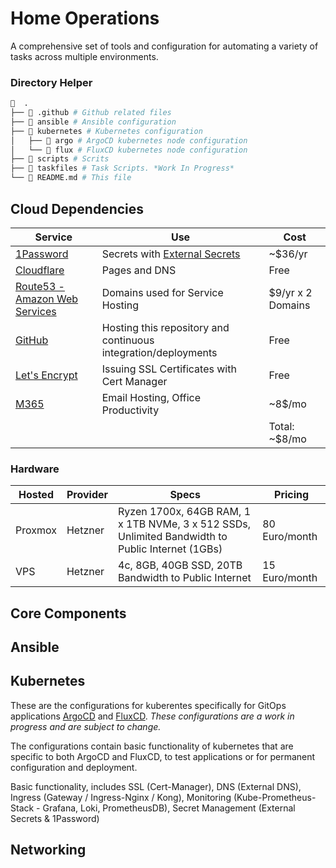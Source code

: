 # Home Operations

A comprehensive set of tools and configuration for automating a variety of tasks across multiple environments.

### Directory Helper

```sh
📁  .
├── 📁 .github # Github related files
├── 📁 ansible # Ansible configuration
├── 📁 kubernetes # Kubernetes configuration
│   ├── 📁 argo # ArgoCD kubernetes node configuration
│   └── 📁 flux # FluxCD kubernetes node configuration
├── 📁 scripts # Scrits
├── 📁 taskfiles # Task Scripts. *Work In Progress*
└── 📁 README.md # This file
```

## Cloud Dependencies

| Service                                                 | Use                                                            | Cost           |
|---------------------------------------------------------|----------------------------------------------------------------|----------------|
| [1Password](https://1password.com/)                     | Secrets with [External Secrets](https://external-secrets.io/)  |  ~$36/yr  |
| [Cloudflare](https://www.cloudflare.com/)               | Pages and DNS                                |  Free  |
| [Route53 - Amazon Web Services](https://aws.amazon.com/route53) | Domains used for Service Hosting                                | $9/yr x 2 Domains    |
| [GitHub](https://github.com/)                           | Hosting this repository and continuous integration/deployments | Free           |
| [Let's Encrypt](https://letsencrypt.org/)               | Issuing SSL Certificates with Cert Manager                     | Free           |
| [M365](https://www.microsoft365.com/)                           | Email Hosting, Office Productivity                                                  |  ~8$/mo  |
|                                                         |                                                                | Total: ~$8/mo |

### Hardware

| Hosted | Provider | Specs | Pricing |
| --- | --- | -- | -- |
| Proxmox | Hetzner | Ryzen 1700x, 64GB RAM, 1 x 1TB NVMe, 3 x 512 SSDs, Unlimited Bandwidth to Public Internet (1GBs) | 80 Euro/month |
| VPS | Hetzner | 4c, 8GB, 40GB SSD, 20TB Bandwidth to Public Internet | 15 Euro/month |

## Core Components

## Ansible

## Kubernetes

These are the configurations for kuberentes specifically for GitOps applications [ArgoCD](https://argoproj.github.io/cd/) and [FluxCD](https://fluxcd.io/). *These configurations are a work in progress and are subject to change.*

The configurations contain basic functionality of kubernetes that are specific to both ArgoCD and FluxCD, to test applications or for permanent configuration and deployment.

Basic functionality, includes SSL (Cert-Manager), DNS (External DNS), Ingress (Gateway / Ingress-Nginx / Kong), Monitoring (Kube-Prometheus-Stack - Grafana, Loki, PrometheusDB), Secret Management (External Secrets & 1Password)

## Networking
